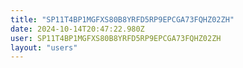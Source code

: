 ```yaml
---
title: "SP11T4BP1MGFXS80B8YRFD5RP9EPCGA73FQHZ02ZH"
date: 2024-10-14T20:47:22.980Z
user: SP11T4BP1MGFXS80B8YRFD5RP9EPCGA73FQHZ02ZH
layout: "users"
---
```

    